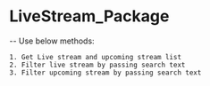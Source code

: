 # LiveStream_Package

-- Use below methods:

    1. Get Live stream and upcoming stream list
    2. Filter live stream by passing search text
    3. Filter upcoming stream by passing search text
